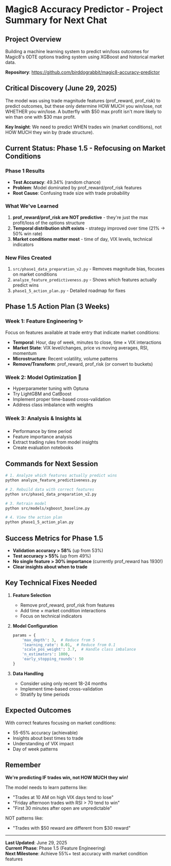 # Magic8 Accuracy Predictor - Project Summary for Next Chat

## Project Overview
Building a machine learning system to predict win/loss outcomes for Magic8's 0DTE options trading system using XGBoost and historical market data.

**Repository**: https://github.com/birddograbbit/magic8-accuracy-predictor

## Critical Discovery (June 29, 2025)
The model was using trade magnitude features (prof_reward, prof_risk) to predict outcomes, but these only determine HOW MUCH you win/lose, not WHETHER you win/lose. A butterfly with $50 max profit isn't more likely to win than one with $30 max profit.

**Key Insight**: We need to predict WHEN trades win (market conditions), not HOW MUCH they win by (trade structure).

## Current Status: Phase 1.5 - Refocusing on Market Conditions

### Phase 1 Results
- **Test Accuracy**: 49.34% (random chance)
- **Problem**: Model dominated by prof_reward/prof_risk features
- **Root Cause**: Confusing trade size with trade probability

### What We've Learned
1. **prof_reward/prof_risk are NOT predictive** - they're just the max profit/loss of the options structure
2. **Temporal distribution shift exists** - strategy improved over time (21% → 50% win rate)
3. **Market conditions matter most** - time of day, VIX levels, technical indicators

### New Files Created
1. `src/phase1_data_preparation_v2.py` - Removes magnitude bias, focuses on market conditions
2. `analyze_feature_predictiveness.py` - Shows which features actually predict wins
3. `phase1_5_action_plan.py` - Detailed roadmap for fixes

## Phase 1.5 Action Plan (3 Weeks)

### Week 1: Feature Engineering ✨
Focus on features available at trade entry that indicate market conditions:
- **Temporal**: Hour, day of week, minutes to close, time × VIX interactions
- **Market State**: VIX level/changes, price vs moving averages, RSI, momentum
- **Microstructure**: Recent volatility, volume patterns
- **Remove/Transform**: prof_reward, prof_risk (or convert to buckets)

### Week 2: Model Optimization 🎯
- Hyperparameter tuning with Optuna
- Try LightGBM and CatBoost
- Implement proper time-based cross-validation
- Address class imbalance with weights

### Week 3: Analysis & Insights 📊
- Performance by time period
- Feature importance analysis
- Extract trading rules from model insights
- Create evaluation notebooks

## Commands for Next Session

```bash
# 1. Analyze which features actually predict wins
python analyze_feature_predictiveness.py

# 2. Rebuild data with correct features
python src/phase1_data_preparation_v2.py

# 3. Retrain model
python src/models/xgboost_baseline.py

# 4. View the action plan
python phase1_5_action_plan.py
```

## Success Metrics for Phase 1.5
- **Validation accuracy > 58%** (up from 53%)
- **Test accuracy > 55%** (up from 49%)
- **No single feature > 30% importance** (currently prof_reward has 1930!)
- **Clear insights about when to trade**

## Key Technical Fixes Needed

1. **Feature Selection**
   - Remove prof_reward, prof_risk from features
   - Add time × market condition interactions
   - Focus on technical indicators

2. **Model Configuration**
   ```python
   params = {
       'max_depth': 3,  # Reduce from 5
       'learning_rate': 0.01,  # Reduce from 0.1
       'scale_pos_weight': 3.7,  # Handle class imbalance
       'n_estimators': 1000,
       'early_stopping_rounds': 50
   }
   ```

3. **Data Handling**
   - Consider using only recent 18-24 months
   - Implement time-based cross-validation
   - Stratify by time periods

## Expected Outcomes
With correct features focusing on market conditions:
- 55-65% accuracy (achievable)
- Insights about best times to trade
- Understanding of VIX impact
- Day of week patterns

## Remember
**We're predicting IF trades win, not HOW MUCH they win!**

The model needs to learn patterns like:
- "Trades at 10 AM on high VIX days tend to lose"
- "Friday afternoon trades with RSI > 70 tend to win"
- "First 30 minutes after open are unpredictable"

NOT patterns like:
- "Trades with $50 reward are different from $30 reward"

---

**Last Updated**: June 29, 2025  
**Current Phase**: Phase 1.5 (Feature Engineering)  
**Next Milestone**: Achieve 55%+ test accuracy with market condition features
